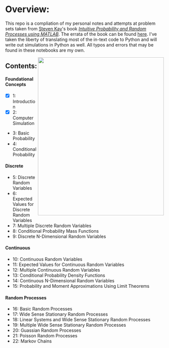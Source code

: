 # Overview:

This repo is a compliation of my personal notes and attempts at problem sets taken from [Steven Kay](https://web.uri.edu/engineering/meet/skay/)'s book [_Intuitive Probability and Random Processes using MATLAB_](https://www.ele.uri.edu/faculty/kay/New%20web/downloadable%20files/book_total.pdf). The errata of the book can be found [here](https://www.ele.uri.edu/faculty/kay/New%20web/corrections.pdf). I've taken the liberty of translating most of the in-text code to Python and will write out simulations in Python as well. All typos and errors that may be found in these notebooks are my own.

<img align="right" width="400" height="500" src="https://media.springernature.com/w306/springer-static/cover-hires/book/978-0-387-24158-6">

## Contents:

#### Foundational Concepts
- [x] 1: Introduction
- [x] 2: Computer Simulation
- 3: Basic Probability
- 4: Conditional Probability

#### Discrete
- 5: Discrete Random Variables
- 6: Expected Values for Discrete Random Variables
- 7: Multiple Discrete Random Variables
- 8: Conditional Probability Mass Functions
- 9: Discrete N-Dimensional Random Variables

#### Continuous
- 10: Continuous Random Variables
- 11: Expected Values for Continuous Random Variables
- 12: Multiple Continuous Random Variables
- 13: Conditional Probability Density Functions
- 14: Continuous N-Dimensional Random Variables
- 15: Probability and Moment Approximations Using Limit Theorems

#### Random Processes
- 16: Basic Random Processes
- 17: Wide Sense Stationary Random Processes
- 18: Linear Systems and Wide Sense Stationary Random Processes
- 19: Multiple Wide Sense Stationary Random Processes
- 20: Guassian Random Processes
- 21: Poisson Random Processes
- 22: Markov Chains
